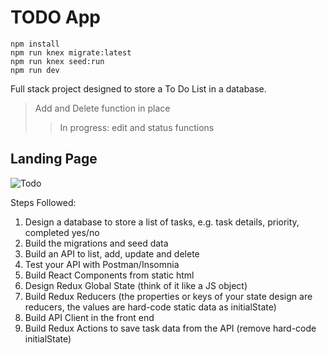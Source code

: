 # TODO App

```
npm install
npm run knex migrate:latest
npm run knex seed:run
npm run dev

```
Full stack project designed to store a To Do List in a database. 
>Add and Delete function in place
>>In progress: edit and status functions


Landing Page
------------------------------------
![Todo](https://user-images.githubusercontent.com/77254910/120286546-7aae4100-c312-11eb-8b23-b4c35906cdb7.JPG)

Steps Followed:
1.  Design a database to store a list of tasks, e.g. task details, priority, completed yes/no
1.  Build the migrations and seed data
1.  Build an API to list, add, update and delete
1.  Test your API with Postman/Insomnia
1.  Build React Components from static html
1.  Design Redux Global State (think of it like a JS object)
1.  Build Redux Reducers (the properties or keys of your state design are reducers, the values are hard-code static data as initialState)
1.  Build API Client in the front end
1.  Build Redux Actions to save task data from the API (remove hard-code initialState)
